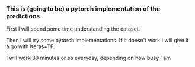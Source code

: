 ### This is (going to be) a pytorch implementation of the predictions

First I will spend some time understanding the dataset.

Then I will try some pytorch implementations. If it doesn't work I will give it a go with Keras+TF.

I will work 30 minutes or so everyday, depending on how busy I am
